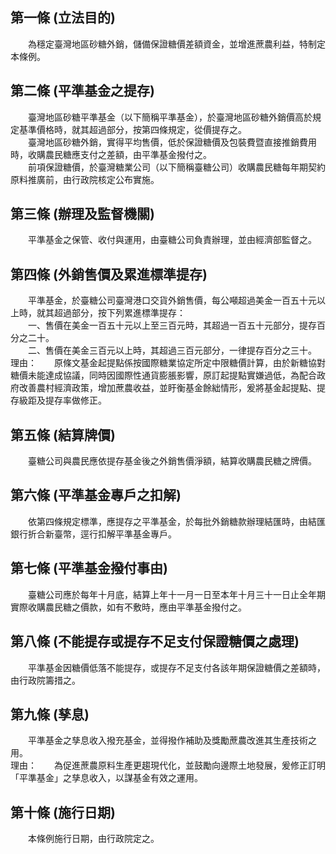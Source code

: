 第一條 (立法目的)
-----------------
　　為穩定臺灣地區砂糖外銷，儲備保證糖價差額資金，並增進蔗農利益，特制定本條例。  


第二條 (平準基金之提存)
-----------------------
　　臺灣地區砂糖平準基金（以下簡稱平準基金），於臺灣地區砂糖外銷價高於規定基準價格時，就其超過部分，按第四條規定，從價提存之。  
　　臺灣地區砂糖外銷，實得平均售價，低於保證糖價及包裝費暨直接推銷費用時，收購農民糖應支付之差額，由平準基金撥付之。  
　　前項保證糖價，於臺灣糖業公司（以下簡稱臺糖公司）收購農民糖每年期契約原料推廣前，由行政院核定公布實施。  


第三條 (辦理及監督機關)
-----------------------
　　平準基金之保管、收付與運用，由臺糖公司負責辦理，並由經濟部監督之。  


第四條 (外銷售價及累進標準提存)
-------------------------------
　　平準基金，於臺糖公司臺灣港口交貨外銷售價，每公噸超過美金一百五十元以上時，就其超過部分，按下列累進標準提存：  
　　一、售價在美金一百五十元以上至三百元時，其超過一百五十元部分，提存百分之二十。  
　　二、售價在美金三百元以上時，其超過三百元部分，一律提存百分之三十。  
理由：　　原條文基金起提點係按國際糖業協定所定中限糖價計算，由於新糖協對糖價未能達成協議，同時因國際性通貨膨脹影響，原訂起提點實嫌過低，為配合政府改善農村經濟政策，增加蔗農收益，並盱衡基金餘絀情形，爰將基金起提點、提存級距及提存率做修正。

第五條 (結算牌價)
-----------------
　　臺糖公司與農民應依提存基金後之外銷售價淨額，結算收購農民糖之牌價。  


第六條 (平準基金專戶之扣解)
---------------------------
　　依第四條規定標準，應提存之平準基金，於每批外銷糖款辦理結匯時，由結匯銀行折合新臺幣，逕行扣解平準基金專戶。  


第七條 (平準基金撥付事由)
-------------------------
　　臺糖公司應於每年十月底，結算上年十一月一日至本年十月三十一日止全年期實際收購農民糖之價款，如有不敷時，應由平準基金撥付之。  


第八條 (不能提存或提存不足支付保證糖價之處理)
---------------------------------------------
　　平準基金因糖價低落不能提存，或提存不足支付各該年期保證糖價之差額時，由行政院籌措之。  


第九條 (孳息)
-------------
　　平準基金之孳息收入撥充基金，並得撥作補助及獎勵蔗農改進其生產技術之用。  
理由：　　為促進蔗農原料生產更趨現代化，並鼓勵向邊際土地發展，爰修正訂明「平準基金」之孳息收入，以謀基金有效之運用。

第十條 (施行日期)
-----------------
　　本條例施行日期，由行政院定之。